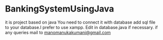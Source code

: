 # BankingSystemUsingJava
it is project based on java
You need to connect it with database add sql file to your database.I prefer to use xampp.
Edit in database.java if necessary.
if any queries mail to manomanukakumani@gmail.com
